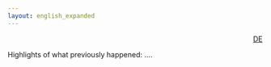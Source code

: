 ```yaml
---
layout: english_expanded
---
```

<div style="text-align: right"><a href="/de/was_zuvor_geschah">DE</a></div>

Highlights of what previously happened:
....
